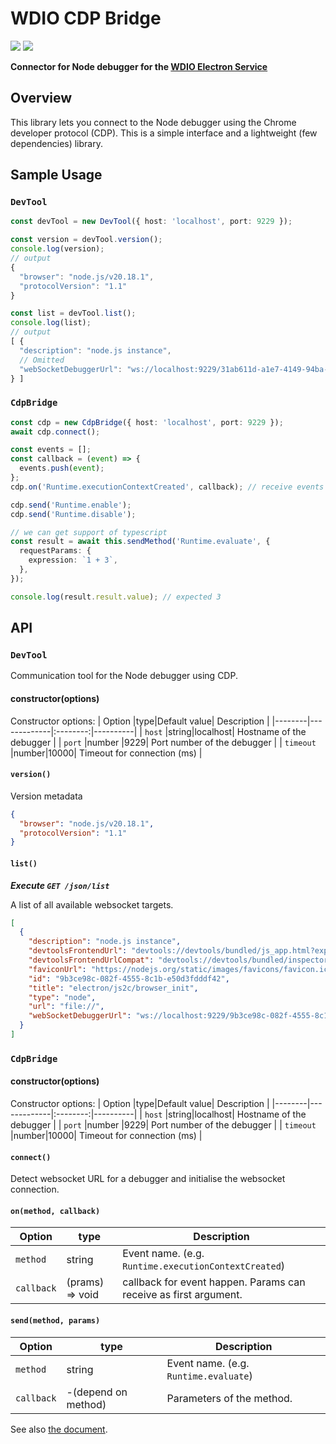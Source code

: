 # WDIO CDP Bridge

<a href="https://www.npmjs.com/package/@wdio/cdpーbridge" alt="NPM Version">
  <img src="https://img.shields.io/npm/v/@wdio/cdpーbridge" /></a>
<a href="https://www.npmjs.com/package/@wdio/cdpーbridge" alt="NPM Downloads">
  <img src="https://img.shields.io/npm/dw/@wdio/cdpーbridge" /></a>

<br />

**Connector for Node debugger for the [WDIO Electron Service](https://github.com/webdriverio-community/wdio-electron-service)**

## Overview

This library lets you connect to the Node debugger using the Chrome developer protocol (CDP).
This is a simple interface and a lightweight (few dependencies) library.

## Sample Usage

### `DevTool`

```ts
const devTool = new DevTool({ host: 'localhost', port: 9229 });

const version = devTool.version();
console.log(version);
// output
{
  "browser": "node.js/v20.18.1",
  "protocolVersion": "1.1"
}

const list = devTool.list();
console.log(list);
// output
[ {
  "description": "node.js instance",
  // Omitted
  "webSocketDebuggerUrl": "ws://localhost:9229/31ab611d-a1e7-4149-94ba-ba55f6092d92"
} ]
```

### `CdpBridge`

```ts
const cdp = new CdpBridge({ host: 'localhost', port: 9229 });
await cdp.connect();

const events = [];
const callback = (event) => {
  events.push(event);
};
cdp.on('Runtime.executionContextCreated', callback); // receive events

cdp.send('Runtime.enable');
cdp.send('Runtime.disable');

// we can get support of typescript
const result = await this.sendMethod('Runtime.evaluate', {
  requestParams: {
    expression: `1 + 3`,
  },
});

console.log(result.result.value); // expected 3
```

## API

### `DevTool`

Communication tool for the Node debugger using CDP.

#### constructor(options)

Constructor options:
| Option |type|Default value| Description |
|--------|-------------|:--------:|----------|
| `host` |string|localhost| Hostname of the debugger |
| `port` |number |9229| Port number of the debugger |
| `timeout` |number|10000| Timeout for connection (ms) |

#### `version()`

Version metadata

```json
{
  "browser": "node.js/v20.18.1",
  "protocolVersion": "1.1"
}
```

#### `list()`

**_Execute `GET /json/list`_**

A list of all available websocket targets.

```json
[
  {
    "description": "node.js instance",
    "devtoolsFrontendUrl": "devtools://devtools/bundled/js_app.html?experiments=true&v8only=true&ws=localhost:9229/9b3ce98c-082f-4555-8c1b-e50d3fdddf42",
    "devtoolsFrontendUrlCompat": "devtools://devtools/bundled/inspector.html?experiments=true&v8only=true&ws=localhost:9229/9b3ce98c-082f-4555-8c1b-e50d3fdddf42",
    "faviconUrl": "https://nodejs.org/static/images/favicons/favicon.ico",
    "id": "9b3ce98c-082f-4555-8c1b-e50d3fdddf42",
    "title": "electron/js2c/browser_init",
    "type": "node",
    "url": "file://",
    "webSocketDebuggerUrl": "ws://localhost:9229/9b3ce98c-082f-4555-8c1b-e50d3fdddf42"
  }
]
```

### `CdpBridge`

#### constructor(options)

Constructor options:
| Option |type|Default value| Description |
|--------|-------------|:--------:|----------|
| `host` |string|localhost| Hostname of the debugger |
| `port` |number |9229| Port number of the debugger |
| `timeout` |number|10000| Timeout for connection (ms) |

#### `connect()`

Detect websocket URL for a debugger and initialise the websocket connection.

#### `on(method, callback)`

| Option     | type            | Description                                                      |
| ---------- | --------------- | ---------------------------------------------------------------- |
| `method`   | string          | Event name. (e.g. `Runtime.executionContextCreated`)             |
| `callback` | (prams) => void | callback for event happen. Params can receive as first argument. |

#### `send(method, params)`

| Option     | type                | Description                           |
| ---------- | ------------------- | ------------------------------------- |
| `method`   | string              | Event name. (e.g. `Runtime.evaluate`) |
| `callback` | -(depend on method) | Parameters of the method.             |

See also [the document](https://chromedevtools.github.io/devtools-protocol/).
